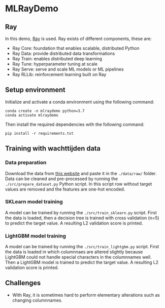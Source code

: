 # MLRayDemo

## Ray
In this demo, [Ray](https://www.ray.io/) is used. Ray exists of different components, these are:
- Ray Core: foundation that enables scalable, distributed Python
- Ray Data: provide distributed data transformations
- Ray Train: enables distributed deep learning
- Ray Tune: hyperparameter tuning at scale
- Ray Serve: serve and scale ML models or ML pipelines
- Ray RLLib: reinforcement learning built on Ray

## Setup environment
Initialize and activate a conda environment using the following command:
```shell
conda create -n mlraydemo python=3.7
conda activate mlraydemo
```

Then install the required dependencies with the following command:
```shell
pip install -r requirements.txt
```

## Training with wachttijden data
### Data preparation
Download the data from [this website](https://puc.overheid.nl/PUC/Handlers/DownloadDocument.ashx?identifier=PUC_656543_22&versienummer=1) and paste it in the `./data/raw/` folder.
Data can be cleaned and pre-processed by running the `./src/prepare_dataset.py` Python script. In this script row without target values are removed and the features are one-hot encoded.

### SKLearn model training
A model can be trained by running the `./src/train_sklearn.py` script. First the data is loaded, then a decision tree is trained with cross validation (n=5) to predict the target value. A resulting L2 validation score is printed.

### LightGBM model training
A model can be trained by running the `./src/train_lightgbm.py` script. First the data is loaded in which columnnaes are altered slightly because LightGBM could not handle special characters in the columnnames well. Then a LightGBM model is trained to predict the target value. A resulting L2 validation score is printed.


## Challenges
- With Ray, it is sometimes hard to perform elementary alterations such as changing columnnames.
